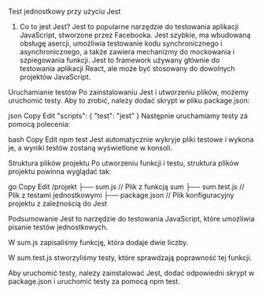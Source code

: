  Test jednostkowy przy użyciu Jest
1. Co to jest Jest?
Jest to popularne narzędzie do testowania aplikacji JavaScript, stworzone przez Facebooka. Jest szybkie, ma wbudowaną obsługę asercji, umożliwia testowanie kodu synchronicznego i asynchronicznego, a także zawiera mechanizmy do mockowania i szpiegowania funkcji. Jest to framework używany głównie do testowania aplikacji React, ale może być stosowany do dowolnych projektów JavaScript.

Uruchamianie testów
Po zainstalowaniu Jest i utworzeniu plików, możemy uruchomić testy. Aby to zrobić, należy dodać skrypt w pliku package.json:

json
Copy
Edit
"scripts": {
  "test": "jest"
}
Następnie uruchamiamy testy za pomocą polecenia:

bash
Copy
Edit
npm test
Jest automatycznie wykryje pliki testowe i wykona je, a wyniki testów zostaną wyświetlone w konsoli.




Struktura plików projektu
Po utworzeniu funkcji i testu, struktura plików projektu powinna wyglądać tak:

go
Copy
Edit
/projekt
  ├── sum.js           // Plik z funkcją sum
  ├── sum.test.js      // Plik z testami jednostkowymi
  ├── package.json     // Plik konfiguracyjny projektu z zależnością do Jest



Podsumowanie
Jest to narzędzie do testowania JavaScript, które umożliwia pisanie testów jednostkowych.

W sum.js zapisaliśmy funkcję, która dodaje dwie liczby.

W sum.test.js stworzyliśmy testy, które sprawdzają poprawność tej funkcji.

Aby uruchomić testy, należy zainstalować Jest, dodać odpowiedni skrypt w package.json i uruchomić testy za pomocą npm test.
